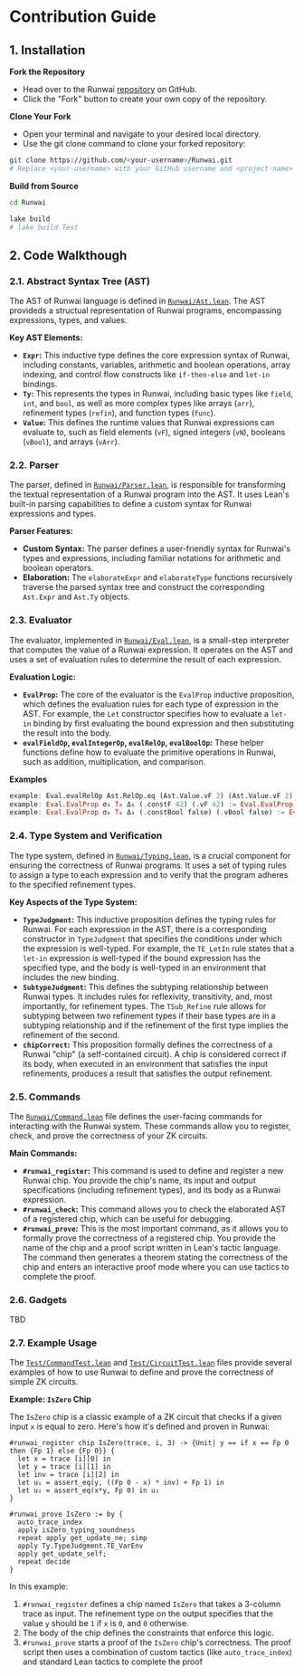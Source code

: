 # Contribution Guide

## 1. Installation

**Fork the Repository**

- Head over to the Runwai [repository](https://github.com/Koukyosyumei/Runwai) on GitHub.
- Click the "Fork" button to create your own copy of the repository.

**Clone Your Fork**

- Open your terminal and navigate to your desired local directory.
- Use the git clone command to clone your forked repository:

```bash
git clone https://github.com/<your-username>/Runwai.git
# Replace <your-username> with your GitHub username and <project-name> with the actual project name.
```

**Build from Source**

```bash
cd Runwai

lake build
# lake build Test
```

## 2. Code Walkthough

### 2.1. Abstract Syntax Tree (AST)

The AST of Runwai language is defined in [`Runwai/Ast.lean`](Runwai/Ast.lean). The AST provideds a structual representation of Runwai programs, encompassing expressions, types, and values.

**Key AST Elements:**

  * **`Expr`:** This inductive type defines the core expression syntax of Runwai, including constants, variables, arithmetic and boolean operations, array indexing, and control flow constructs like `if-then-else` and `let-in` bindings.
  * **`Ty`:** This represents the types in Runwai, including basic types like `field`, `int`, and `bool`, as well as more complex types like arrays (`arr`), refinement types (`refin`), and function types (`func`).
  * **`Value`:** This defines the runtime values that Runwai expressions can evaluate to, such as field elements (`vF`), signed integers (`vN`), booleans (`vBool`), and arrays (`vArr`).

### 2.2. Parser

The parser, defined in [`Runwai/Parser.lean`](Runwai/Parser.lean), is responsible for transforming the textual representation of a Runwai program into the AST. It uses Lean's built-in parsing capabilities to define a custom syntax for Runwai expressions and types.

**Parser Features:**

  * **Custom Syntax:** The parser defines a user-friendly syntax for Runwai's types and expressions, including familiar notations for arithmetic and boolean operators.
  * **Elaboration:** The `elaborateExpr` and `elaborateType` functions recursively traverse the parsed syntax tree and construct the corresponding `Ast.Expr` and `Ast.Ty` objects.

### 2.3. Evaluator

The evaluator, implemented in [`Runwai/Eval.lean`](Runwai/Eval.lean), is a small-step interpreter that computes the value of a Runwai expression. It operates on the AST and uses a set of evaluation rules to determine the result of each expression.

**Evaluation Logic:**

  * **`EvalProp`:** The core of the evaluator is the `EvalProp` inductive proposition, which defines the evaluation rules for each type of expression in the AST. For example, the `Let` constructor specifies how to evaluate a `let-in` binding by first evaluating the bound expression and then substituting the result into the body.
  * **`evalFieldOp`, `evalIntegerOp`, `evalRelOp`, `evalBoolOp`:** These helper functions define how to evaluate the primitive operations in Runwai, such as addition, multiplication, and comparison.

**Examples**

```haskell
example: Eval.evalRelOp Ast.RelOp.eq (Ast.Value.vF 2) (Ast.Value.vF 2) = some true := rfl
example: Eval.EvalProp σ₀ T₀ Δ₀ (.constF 42) (.vF 42) := Eval.EvalProp.ConstF
example: Eval.EvalProp σ₀ T₀ Δ₀ (.constBool false) (.vBool false) := Eval.EvalProp.ConstBool
```

### 2.4. Type System and Verification

The type system, defined in [`Runwai/Typing.lean`](Runwai/Typing.lean), is a crucial component for ensuring the correctness of Runwai programs. It uses a set of typing rules to assign a type to each expression and to verify that the program adheres to the specified refinement types.

**Key Aspects of the Type System:**

  * **`TypeJudgment`:** This inductive proposition defines the typing rules for Runwai. For each expression in the AST, there is a corresponding constructor in `TypeJudgment` that specifies the conditions under which the expression is well-typed. For example, the `TE_LetIn` rule states that a `let-in` expression is well-typed if the bound expression has the specified type, and the body is well-typed in an environment that includes the new binding.
  * **`SubtypeJudgment`:** This defines the subtyping relationship between Runwai types. It includes rules for reflexivity, transitivity, and, most importantly, for refinement types. The `TSub_Refine` rule allows for subtyping between two refinement types if their base types are in a subtyping relationship and if the refinement of the first type implies the refinement of the second.
  * **`chipCorrect`:** This proposition formally defines the correctness of a Runwai "chip" (a self-contained circuit). A chip is considered correct if its body, when executed in an environment that satisfies the input refinements, produces a result that satisfies the output refinement.

### 2.5. Commands

The [`Runwai/Command.lean`](Runwai/Command.lean) file defines the user-facing commands for interacting with the Runwai system. These commands allow you to register, check, and prove the correctness of your ZK circuits.

**Main Commands:**

  * **`#runwai_register`:** This command is used to define and register a new Runwai chip. You provide the chip's name, its input and output specifications (including refinement types), and its body as a Runwai expression.
  * **`#runwai_check`:** This command allows you to check the elaborated AST of a registered chip, which can be useful for debugging.
  * **`#runwai_prove`:** This is the most important command, as it allows you to formally prove the correctness of a registered chip. You provide the name of the chip and a proof script written in Lean's tactic language. The command then generates a theorem stating the correctness of the chip and enters an interactive proof mode where you can use tactics to complete the proof.

### 2.6. Gadgets

TBD

### 2.7. Example Usage

The [`Test/CommandTest.lean`](Test/CommandTest.lean) and [`Test/CircuitTest.lean`](Test/CircuitTest.lean) files provide several examples of how to use Runwai to define and prove the correctness of simple ZK circuits.

**Example: `IsZero` Chip**

The `IsZero` chip is a classic example of a ZK circuit that checks if a given input `x` is equal to zero. Here's how it's defined and proven in Runwai:

```lean
#runwai_register chip IsZero(trace, i, 3) -> {Unit| y == if x == Fp 0 then {Fp 1} else {Fp 0}} {
  let x = trace [i][0] in
  let y = trace [i][1] in
  let inv = trace [i][2] in
  let u₁ = assert_eq(y, ((Fp 0 - x) * inv) + Fp 1) in
  let u₂ = assert_eq(x*y, Fp 0) in u₂
}

#runwai_prove IsZero := by {
  auto_trace_index
  apply isZero_typing_soundness
  repeat apply get_update_ne; simp
  apply Ty.TypeJudgment.TE_VarEnv
  apply get_update_self;
  repeat decide
}
```

In this example:

1.  `#runwai_register` defines a chip named `IsZero` that takes a 3-column trace as input. The refinement type on the output specifies that the value `y` should be `1` if `x` is `0`, and `0` otherwise.
2.  The body of the chip defines the constraints that enforce this logic.
3.  `#runwai_prove` starts a proof of the `IsZero` chip's correctness. The proof script then uses a combination of custom tactics (like `auto_trace_index`) and standard Lean tactics to complete the proof





